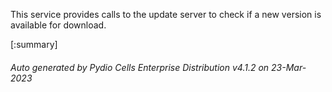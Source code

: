 






This service provides calls to the update server to check if a new version is available for download.

[:summary]

###### Auto generated by Pydio Cells Enterprise Distribution v4.1.2 on 23-Mar-2023
